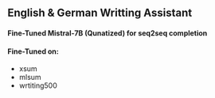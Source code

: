 ## English & German Writting Assistant 

#### Fine-Tuned Mistral-7B (Qunatized) for seq2seq completion

#### Fine-Tuned on:
  - xsum
  - mlsum
  - wrtiting500
